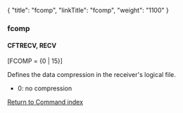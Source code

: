{
    "title": "fcomp",
    "linkTitle": "fcomp",
    "weight": "1100"
}<span id="fcomp"></span>

### fcomp

#### CFTRECV, RECV

\[FCOMP = {0 | 15}\]

Defines the data compression  in the receiver's logical file.

-   0: no compression

[Return to Command index](../../)
